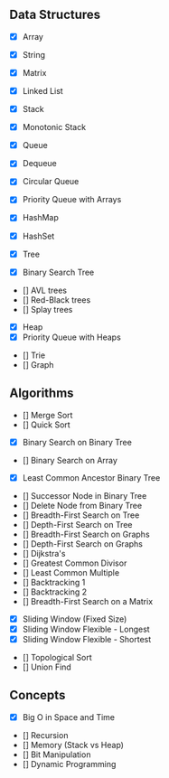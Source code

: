 ## Data Structures
- [x] Array
- [x] String
- [x] Matrix
- [x] Linked List

- [x] Stack
- [x] Monotonic Stack
- [x] Queue
- [x] Dequeue
- [x] Circular Queue
- [x] Priority Queue with Arrays
- [x] HashMap
- [x] HashSet

- [x] Tree
- [x] Binary Search Tree
- [] AVL trees
- [] Red-Black trees
- [] Splay trees
- [x] Heap
- [x] Priority Queue with Heaps
- [] Trie
- [] Graph

## Algorithms
- [] Merge Sort
- [] Quick Sort
- [x] Binary Search on Binary Tree
- [] Binary Search on Array
- [x] Least Common Ancestor Binary Tree
- [] Successor Node in Binary Tree
- [] Delete Node from Binary Tree
- [] Breadth-First Search on Tree
- [] Depth-First Search on Tree
- [] Breadth-First Search on Graphs
- [] Depth-First Search on Graphs
- [] Dijkstra's
- [] Greatest Common Divisor
- [] Least Common Multiple
- [] Backtracking 1
- [] Backtracking 2
- [] Breadth-First Search on a Matrix
- [x] Sliding Window (Fixed Size)
- [x] Sliding Window Flexible - Longest
- [x] Sliding Window Flexible - Shortest
- [] Topological Sort
- [] Union Find

## Concepts
- [x] Big O in Space and Time
- [] Recursion
- [] Memory (Stack vs Heap)
- [] Bit Manipulation
- [] Dynamic Programming
